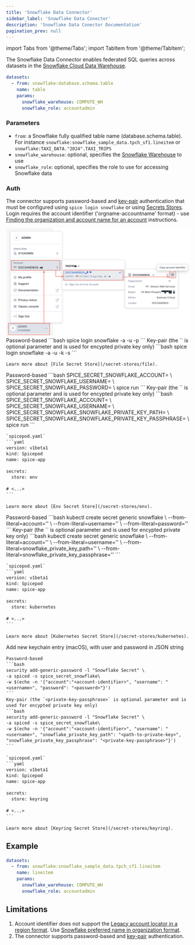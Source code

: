 ```yaml
---
title: 'Snowflake Data Connector'
sidebar_label: 'Snowflake Data Conector'
description: 'Snowflake Data Conector Documentation'
pagination_prev: null
---
```


import Tabs from '@theme/Tabs';
import TabItem from '@theme/TabItem';

The Snowflake Data Connector enables federated SQL queries across datasets in the [Snowflake Cloud Data Warehouse](https://www.snowflake.com/).

```yaml
datasets:
  - from: snowflake:database.schema.table
    name: table
    params: 
      snowflake_warehouse: COMPUTE_WH
      snowflake_role: accountadmin
```

### Parameters
- `from`: a Snowflake fully qualified table name (database.schema.table). For instance `snowflake:snowflake_sample_data.tpch_sf1.lineitem` or `snowflake:TAXI_DATA."2024".TAXI_TRIPS`
- `snowflake_warehouse`: optional, specifies the [Snowflake Warehouse](https://docs.snowflake.com/en/user-guide/warehouses-tasks) to use
- `snowflake_role`: optional, specifies the role to use for accessing Snowflake data

### Auth

The connector supports password-based and [key-pair](https://docs.snowflake.com/en/user-guide/key-pair-auth) authentication that must be configured using `spice login snowflake` or using [Secrets Stores](/secret-stores). Login requires the account identifier ('orgname-accountname' format) - use [Finding the organization and account name for an account](https://docs.snowflake.com/en/user-guide/admin-account-identifier#finding-the-organization-and-account-name-for-an-account) instructions.

<img width="800" src="/img/snowflake/ui-snowsight-account-identifier.png" />

<Tabs>
  <TabItem value="local" label="Local" default>
    Password-based
    ```bash
    spice login snowflake -a <account-identifier> -u <username> -p <password>
    ```
    Key-pair (the `<private-key-passphrase>` is optional parameter and is used for encypted private key only)
    ```bash
    spice login snowflake -a <account-identifier> -u <username> -k <path-to-private-key> -s <private-key-passphrase>
    ```

    Learn more about [File Secret Store](/secret-stores/file).
  </TabItem>
  <TabItem value="env" label="Env">
    Password-based
    ```bash
    SPICE_SECRET_SNOWFLAKE_ACCOUNT=<account-identifier> \
    SPICE_SECRET_SNOWFLAKE_USERNAME=<username> \
    SPICE_SECRET_SNOWFLAKE_PASSWORD=<password> \
    spice run
    ```
     Key-pair (the `<private-key-passphrase>` is optional parameter and is used for encypted private key only)
     ```bash
    SPICE_SECRET_SNOWFLAKE_ACCOUNT=<account-identifier> \
    SPICE_SECRET_SNOWFLAKE_USERNAME=<username> \
    SPICE_SECRET_SNOWFLAKE_SNOWFLAKE_PRIVATE_KEY_PATH=<path-to-private-key> \
    SPICE_SECRET_SNOWFLAKE_SNOWFLAKE_PRIVATE_KEY_PASSPHRASE=<private-key-passphrase> \
    spice run
    ```

    `spicepod.yaml`
    ```yaml
    version: v1beta1
    kind: Spicepod
    name: spice-app

    secrets:
      store: env
    
    # <...>
    ```

    Learn more about [Env Secret Store](/secret-stores/env).
  </TabItem>
  <TabItem value="k8s" label="Kubernetes">
    Password-based
    ```bash
    kubectl create secret generic snowflake \
      --from-literal=account='<account-identifier>' \
      --from-literal=username='<username>' \
      --from-literal=password='<password>'
    ```
    Key-pair (the `<private-key-passphrase>` is optional parameter and is used for encypted private key only)
    ```bash
    kubectl create secret generic snowflake \
      --from-literal=account='<account-identifier>' \
      --from-literal=username='<username>' \
      --from-literal=snowflake_private_key_path='<path-to-private-key>' \
      --from-literal=snowflake_private_key_passphrase='<private-key-passphrase>'
    ```

    `spicepod.yaml`
    ```yaml
    version: v1beta1
    kind: Spicepod
    name: spice-app

    secrets:
      store: kubernetes
    
    # <...>
    ```

    Learn more about [Kubernetes Secret Store](/secret-stores/kubernetes).
  </TabItem>
  <TabItem value="keyring" label="Keyring">
    Add new keychain entry (macOS), with user and password in JSON string

    Password-based
    ```bash
    security add-generic-password -l "Snowflake Secret" \
    -a spiced -s spice_secret_snowflake\
    -w $(echo -n '{"account":"<account-identifier>", "username": "<username>", "password": "<password>"}')
    ```
    Key-pair (the `<private-key-passphrase>` is optional parameter and is used for encypted private key only)
    ```bash
    security add-generic-password -l "Snowflake Secret" \
    -a spiced -s spice_secret_snowflake\
    -w $(echo -n '{"account":"<account-identifier>", "username": "<username>", "snowflake_private_key_path": "<path-to-private-key>", "snowflake_private_key_passphrase": "<private-key-passphrase>"}')
    ```

    `spicepod.yaml`
    ```yaml
    version: v1beta1
    kind: Spicepod
    name: spice-app

    secrets:
      store: keyring
    
    # <...>
    ```

    Learn more about [Keyring Secret Store](/secret-stores/keyring).
  </TabItem>
</Tabs>

## Example

```yaml
datasets:
  - from: snowflake:snowflake_sample_data.tpch_sf1.lineitem
    name: lineitem
    params: 
      snowflake_warehouse: COMPUTE_WH
      snowflake_role: accountadmin
```

## Limitations
1. Account identifier does not support the [Legacy account locator in a region format](https://docs.snowflake.com/en/user-guide/admin-account-identifier#format-2-legacy-account-locator-in-a-region). Use [Snowflake preferred name in organization format](https://docs.snowflake.com/en/user-guide/admin-account-identifier#format-1-preferred-account-name-in-your-organization).
1. The connector supports password-based and [key-pair](https://docs.snowflake.com/en/user-guide/key-pair-auth) authentication.
